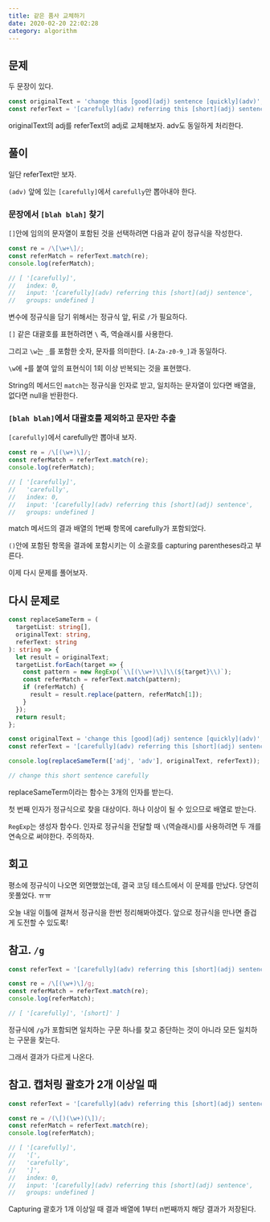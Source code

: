 ```yaml
---
title: 같은 품사 교체하기
date: 2020-02-20 22:02:28
category: algorithm
---
```


## 문제

두 문장이 있다.

```js
const originalText = 'change this [good](adj) sentence [quickly](adv)';
const referText = '[carefully](adv) referring this [short](adj) sentence';
```

originalText의 adj를 referText의 adj로 교체해보자. adv도 동일하게 처리한다.

## 풀이

일단 referText만 보자.

`(adv)` 앞에 있는 `[carefully]`에서 `carefully`만 뽑아내야 한다.

### 문장에서 `[blah blah]` 찾기

`[]`안에 임의의 문자열이 포함된 것을 선택하려면 다음과 같이 정규식을 작성한다.

```js
const re = /\[\w+\]/;
const referMatch = referText.match(re);
console.log(referMatch);

// [ '[carefully]',
//   index: 0,
//   input: '[carefully](adv) referring this [short](adj) sentence',
//   groups: undefined ]
```

변수에 정규식을 담기 위해서는 정규식 앞, 뒤로 `/`가 필요하다.

`[]` 같은 대괄호를 표현하려면 `\` 즉, 역슬래시를 사용한다.

그리고 `\w`는 `_`를 포함한 숫자, 문자를 의미한다. `[A-Za-z0-9_]`과 동일하다.

`\w`에 `+`를 붙여 앞의 표현식이 1회 이상 반복되는 것을 표현했다.

String의 메서드인 `match`는 정규식을 인자로 받고, 일치하는 문자열이 있다면 배열을, 없다면 null을 반환한다.

### `[blah blah]`에서 대괄호를 제외하고 문자만 추출

`[carefully]`에서 carefully만 뽑아내 보자.

```js
const re = /\[(\w+)\]/;
const referMatch = referText.match(re);
console.log(referMatch);

// [ '[carefully]',
//   'carefully',
//   index: 0,
//   input: '[carefully](adv) referring this [short](adj) sentence',
//   groups: undefined ]
```

match 메서드의 결과 배열의 1번째 항목에 carefully가 포함되었다.

`()`안에 포함된 항목을 결과에 포함시키는 이 소괄호를 capturing parentheses라고 부른다.

이제 다시 문제를 풀어보자.

## 다시 문제로

```ts
const replaceSameTerm = (
  targetList: string[],
  originalText: string,
  referText: string
): string => {
  let result = originalText;
  targetList.forEach(target => {
    const pattern = new RegExp(`\\[(\\w+)\\]\\(${target}\\)`);
    const referMatch = referText.match(pattern);
    if (referMatch) {
      result = result.replace(pattern, referMatch[1]);
    }
  });
  return result;
};

const originalText = 'change this [good](adj) sentence [quickly](adv)';
const referText = '[carefully](adv) referring this [short](adj) sentence';

console.log(replaceSameTerm(['adj', 'adv'], originalText, referText));

// change this short sentence carefully
```

replaceSameTerm이라는 함수는 3개의 인자를 받는다.

첫 번째 인자가 정규식으로 찾을 대상이다. 하나 이상이 될 수 있으므로 배열로 받는다.

`RegExp`는 생성자 함수다. 인자로 정규식을 전달할 때 `\`(역슬래시)를 사용하려면 두 개를 연속으로 써야한다. 주의하자.

## 회고

평소에 정규식이 나오면 외면했었는데, 결국 코딩 테스트에서 이 문제를 만났다. 당연히 못풀었다. ㅠㅠ

오늘 내일 이틀에 걸쳐서 정규식을 한번 정리해봐야겠다. 앞으로 정규식을 만나면 즐겁게 도전할 수 있도록!

## 참고. `/g`

```ts
const referText = '[carefully](adv) referring this [short](adj) sentence';

const re = /\[(\w+)\]/g;
const referMatch = referText.match(re);
console.log(referMatch);

// [ '[carefully]', '[short]' ]
```

정규식에 `/g`가 포함되면 일치하는 구문 하나를 찾고 중단하는 것이 아니라 모든 일치하는 구문을 찾는다.

그래서 결과가 다르게 나온다.

## 참고. 캡처링 괄호가 2개 이상일 때

```ts
const referText = '[carefully](adv) referring this [short](adj) sentence';

const re = /(\[)(\w+)(\])/;
const referMatch = referText.match(re);
console.log(referMatch);

// [ '[carefully]',
//   '[',
//   'carefully',
//   ']',
//   index: 0,
//   input: '[carefully](adv) referring this [short](adj) sentence',
//   groups: undefined ]
```

Capturing 괄호가 1개 이상일 때 결과 배열에 1부터 n번째까지 해당 결과가 저장된다.
